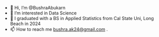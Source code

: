 - 👋 Hi, I’m @BushraAbukarn
- 👀 I’m interested in Data Science 
- 🌱 I graduated with a BS in  Applied Statistics from Cal State Uni, Long Beach in 2024
- 📫 How to reach me bushra.ak24@gmail.com 
.

<!---
BushraAbukarn/BushraAbukarn is a ✨ special ✨ repository because its `README.md` (this file) appears on your GitHub profile.
You can click the Preview link to take a look at your changes.
--->
